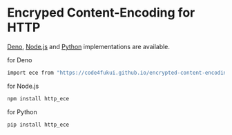 # Encryped Content-Encoding for HTTP

[Deno](denojs), [Node.js](nodejs) and [Python](python) implementations are available.

for Deno
```sh
import ece from "https://code4fukui.github.io/encrypted-content-encoding/denojs/ece.js";
```

for Node.js
```sh
npm install http_ece
```

for Python
```sh
pip install http_ece
```
